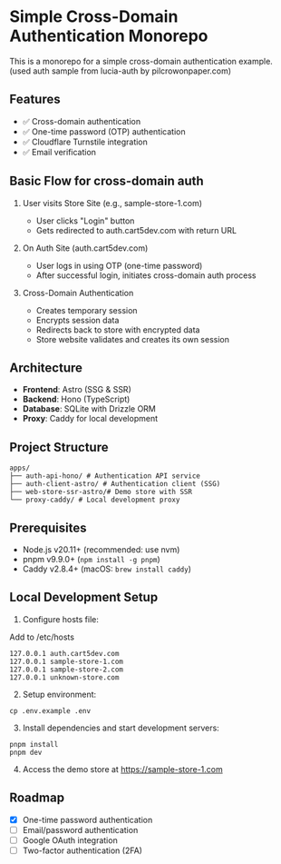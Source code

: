 # Simple Cross-Domain Authentication Monorepo

This is a monorepo for a simple cross-domain authentication example.
(used auth sample from lucia-auth by pilcrowonpaper.com)

## Features

- ✅ Cross-domain authentication
- ✅ One-time password (OTP) authentication
- ✅ Cloudflare Turnstile integration
- ✅ Email verification

## Basic Flow for cross-domain auth

1. User visits Store Site (e.g., sample-store-1.com)

   - User clicks "Login" button
   - Gets redirected to auth.cart5dev.com with return URL

2. On Auth Site (auth.cart5dev.com)

   - User logs in using OTP (one-time password)
   - After successful login, initiates cross-domain auth process

3. Cross-Domain Authentication
   - Creates temporary session
   - Encrypts session data
   - Redirects back to store with encrypted data
   - Store website validates and creates its own session

## Architecture

- **Frontend**: Astro (SSG & SSR)
- **Backend**: Hono (TypeScript)
- **Database**: SQLite with Drizzle ORM
- **Proxy**: Caddy for local development

## Project Structure

```
apps/
├── auth-api-hono/ # Authentication API service
├── auth-client-astro/ # Authentication client (SSG)
├── web-store-ssr-astro/# Demo store with SSR
└── proxy-caddy/ # Local development proxy
```

## Prerequisites

- Node.js v20.11+ (recommended: use nvm)
- pnpm v9.9.0+ (`npm install -g pnpm`)
- Caddy v2.8.4+ (macOS: `brew install caddy`)

## Local Development Setup

1. Configure hosts file:

Add to /etc/hosts

```
127.0.0.1 auth.cart5dev.com
127.0.0.1 sample-store-1.com
127.0.0.1 sample-store-2.com
127.0.0.1 unknown-store.com
```

2. Setup environment:

```
cp .env.example .env
```

3. Install dependencies and start development servers:

```
pnpm install
pnpm dev
```

4. Access the demo store at https://sample-store-1.com

## Roadmap

- [x] One-time password authentication
- [ ] Email/password authentication
- [ ] Google OAuth integration
- [ ] Two-factor authentication (2FA)
